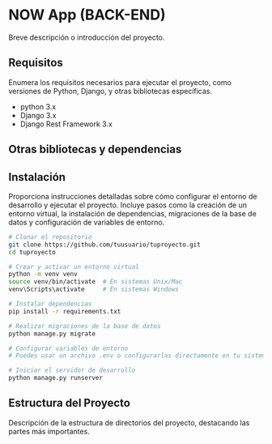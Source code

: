 # NOW App (BACK-END)

Breve descripción o introducción del proyecto.

## Requisitos

Enumera los requisitos necesarios para ejecutar el proyecto, como versiones de Python, Django, y otras bibliotecas específicas.
- python 3.x
- Django 3.x
- Django Rest Framework 3.x

 ## Otras bibliotecas y dependencias

## Instalación

Proporciona instrucciones detalladas sobre cómo configurar el entorno de desarrollo y ejecutar el proyecto. Incluye pasos como la creación de un entorno virtual, la instalación de dependencias, migraciones de la base de datos y configuración de variables de entorno.

```bash
# Clonar el repositorio
git clone https://github.com/tuusuario/tuproyecto.git
cd tuproyecto

# Crear y activar un entorno virtual
python -m venv venv
source venv/bin/activate  # En sistemas Unix/Mac
venv\Scripts\activate     # En sistemas Windows

# Instalar dependencias
pip install -r requirements.txt

# Realizar migraciones de la base de datos
python manage.py migrate

# Configurar variables de entorno
# Puedes usar un archivo .env o configurarlas directamente en tu sistema.

# Iniciar el servidor de desarrollo
python manage.py runserver
```

## Estructura del Proyecto
Descripción de la estructura de directorios del proyecto, destacando las partes más importantes.
```bash


